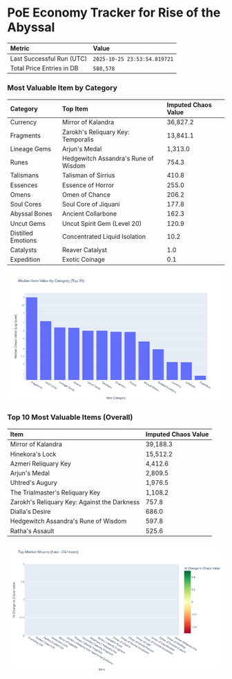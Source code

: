 # PoE Economy Tracker for Rise of the Abyssal

<!-- START_MAINTENANCE -->
| Metric | Value |
|:---|:---|
| Last Successful Run (UTC) | `2025-10-25 23:53:54.819721` |
| Total Price Entries in DB | `580,578` |

<!-- END_MAINTENANCE -->

<!-- START_DATAFRAME_DEBUG -->
<!-- END_DATAFRAME_DEBUG -->

<!-- START_CATEGORY_ANALYSIS -->
### Most Valuable Item by Category
| Category | Top Item | Imputed Chaos Value |
| :--- | :--- | :--- |
| Currency | Mirror of Kalandra | 36,827.2 |
| Fragments | Zarokh's Reliquary Key: Temporalis | 13,841.1 |
| Lineage Gems | Arjun's Medal | 1,313.0 |
| Runes | Hedgewitch Assandra's Rune of Wisdom | 754.3 |
| Talismans | Talisman of Sirrius | 410.8 |
| Essences | Essence of Horror | 255.0 |
| Omens | Omen of Chance | 206.2 |
| Soul Cores | Soul Core of Jiquani | 177.8 |
| Abyssal Bones | Ancient Collarbone | 162.3 |
| Uncut Gems | Uncut Spirit Gem (Level 20) | 120.9 |
| Distilled Emotions | Concentrated Liquid Isolation | 10.2 |
| Catalysts | Reaver Catalyst | 1.0 |
| Expedition | Exotic Coinage | 0.1 |


![Category Analysis Chart](charts/category_analysis.png)
<!-- END_ANALYSIS -->

<!-- START_ANALYSIS -->
### Top 10 Most Valuable Items (Overall)
| Item | Imputed Chaos Value |
| :--- | :--- |
| Mirror of Kalandra | 39,188.3 |
| Hinekora's Lock | 15,512.2 |
| Azmeri Reliquary Key | 4,412.6 |
| Arjun's Medal | 2,809.5 |
| Uhtred's Augury | 1,976.5 |
| The Trialmaster's Reliquary Key | 1,108.2 |
| Zarokh's Reliquary Key: Against the Darkness | 757.8 |
| Dialla's Desire | 686.0 |
| Hedgewitch Assandra's Rune of Wisdom | 597.8 |
| Ratha's Assault | 525.6 |


![Market Movers Chart](charts/market_movers.png)
<!-- END_ANALYSIS -->
